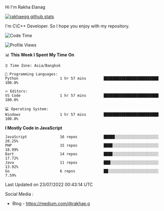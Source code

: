 Hi I'm Rakha Elanag


[![rakhaegg github stats](https://github-readme-stats.vercel.app/api?username=rakhaegg)](https://github.com/rakhaegg/rakhaegg)

I'm C\C++ Developer. So I hope you enjoy with my repository. 



<!--START_SECTION:waka-->
![Code Time](http://img.shields.io/badge/Code%20Time-0%20secs-blue)

![Profile Views](http://img.shields.io/badge/Profile%20Views-0-blue)

📊 **This Week I Spent My Time On** 

```text
⌚︎ Time Zone: Asia/Bangkok

💬 Programming Languages: 
Python                   1 hr 57 mins        █████████████████████████   100.0%

🔥 Editors: 
VS Code                  1 hr 57 mins        █████████████████████████   100.0%

💻 Operating System: 
Windows                  1 hr 57 mins        █████████████████████████   100.0%

```

**I Mostly Code in JavaScript** 

```text
JavaScript               16 repos            █████░░░░░░░░░░░░░░░░░░░░   20.25% 
PHP                      15 repos            ████░░░░░░░░░░░░░░░░░░░░░   18.99% 
Dart                     14 repos            ████░░░░░░░░░░░░░░░░░░░░░   17.72% 
Java                     11 repos            ███░░░░░░░░░░░░░░░░░░░░░░   13.92% 
Go                       6 repos             ██░░░░░░░░░░░░░░░░░░░░░░░   7.59%

```



 Last Updated on 23/07/2022 00:43:14 UTC
<!--END_SECTION:waka-->

Social Media : 
- Blog - https://medium.com/@rakhae.g
